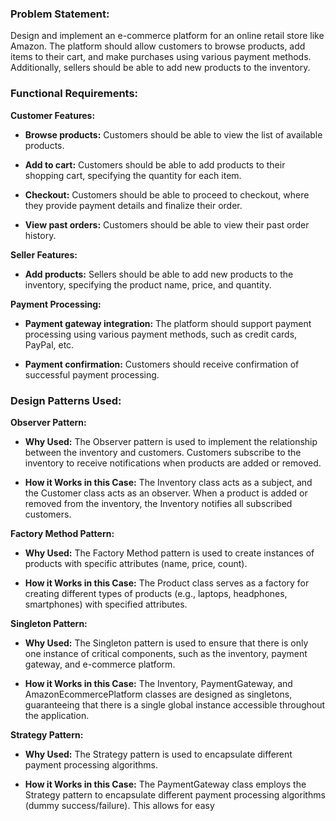 ### Problem Statement:

Design and implement an e-commerce platform for an online retail store like Amazon. The platform should allow customers to browse products, add items to their cart, and make purchases using various payment methods. Additionally, sellers should be able to add new products to the inventory.

### Functional Requirements:

**Customer Features:**

*   **Browse products:** Customers should be able to view the list of available products.
    
*   **Add to cart:** Customers should be able to add products to their shopping cart, specifying the quantity for each item.
    
*   **Checkout:** Customers should be able to proceed to checkout, where they provide payment details and finalize their order.
    
*   **View past orders:** Customers should be able to view their past order history.
    

**Seller Features:**

*   **Add products:** Sellers should be able to add new products to the inventory, specifying the product name, price, and quantity.
    

**Payment Processing:**

*   **Payment gateway integration:** The platform should support payment processing using various payment methods, such as credit cards, PayPal, etc.
    
*   **Payment confirmation:** Customers should receive confirmation of successful payment processing.
    

### Design Patterns Used:

**Observer Pattern:**

*   **Why Used:** The Observer pattern is used to implement the relationship between the inventory and customers. Customers subscribe to the inventory to receive notifications when products are added or removed.
    
*   **How it Works in this Case:** The Inventory class acts as a subject, and the Customer class acts as an observer. When a product is added or removed from the inventory, the Inventory notifies all subscribed customers.
    

**Factory Method Pattern:**

*   **Why Used:** The Factory Method pattern is used to create instances of products with specific attributes (name, price, count).
    
*   **How it Works in this Case:** The Product class serves as a factory for creating different types of products (e.g., laptops, headphones, smartphones) with specified attributes.
    

**Singleton Pattern:**

*   **Why Used:** The Singleton pattern is used to ensure that there is only one instance of critical components, such as the inventory, payment gateway, and e-commerce platform.
    
*   **How it Works in this Case:** The Inventory, PaymentGateway, and AmazonEcommercePlatform classes are designed as singletons, guaranteeing that there is a single global instance accessible throughout the application.
    

**Strategy Pattern:**

*   **Why Used:** The Strategy pattern is used to encapsulate different payment processing algorithms.
    
*   **How it Works in this Case:** The PaymentGateway class employs the Strategy pattern to encapsulate different payment processing algorithms (dummy success/failure). This allows for easy
